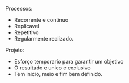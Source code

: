 Processos:

- Recorrente e continuo
- Replicavel
- Repetitivo
- Regularmente realizado.

Projeto:

- Esforço temporario para garantir um objetivo
- O resultado e unico e exclusivo
- Tem inicio, meio e fim bem definido.
